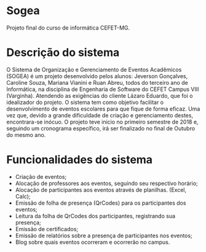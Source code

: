 # Sogea
Projeto final do curso de informática CEFET-MG.

# Descrição do sistema
O Sistema de Organização e Gerenciamento de Eventos Acadêmicos (SOGEA) é um projeto desenvolvido pelos alunos: Jeverson Gonçalves, Caroline Souza, Mariana Vianini e Ruan Abreu, todos do terceiro ano de Informática, na disciplina de Engenharia de Software do CEFET Campus VIII (Varginha). Atendendo as exigências do cliente Lázaro Eduardo, que foi o idealizador do projeto. O sistema tem como objetivo facilitar o desenvolvimento de eventos escolares para que fique de forma eficaz. Uma vez que, devido a grande dificuldade de criação e gerenciamento destes, encontrara-se inócuo. O projeto teve inicio no primeiro semestre de 2018 e, seguindo um cronograma específico, irá ser finalizado no final de Outubro do mesmo ano.

# Funcionalidades do sistema
- Criação de eventos;
- Alocação de professores aos eventos, seguindo seu respectivo horário;
- Alocação de participantes aos eventos através de planilhas. (Excel, Calc);
- Emissão de folha de presença (QrCodes) para os participantes dos eventos;
- Leitura da folha de QrCodes dos participantes, registrando sua presença;
- Emissão de certificados;
- Emissão de relatórios sobre a presença de participantes nos eventos;
- Blog sobre quais eventos ocorreram e ocorrerão no campus.
